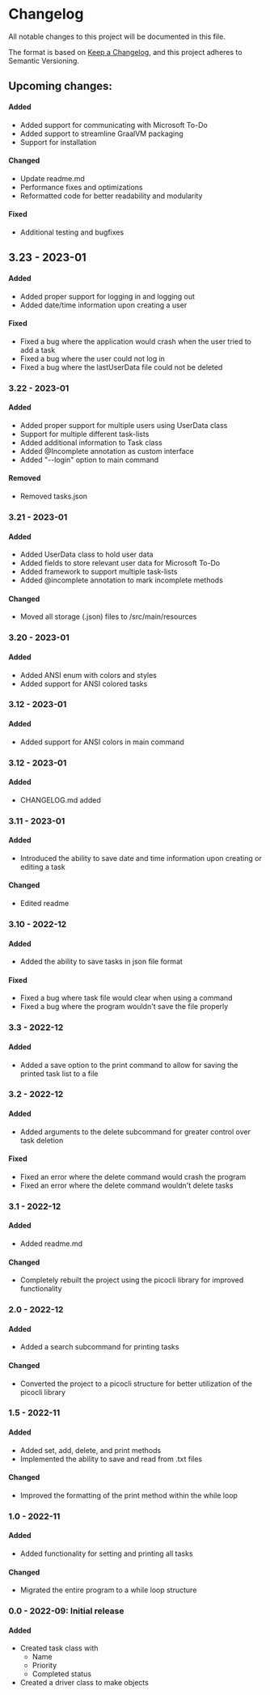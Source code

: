 # Changelog
All notable changes to this project will be documented in this file.

The format is based on [Keep a Changelog](https://keepachangelog.com/en/1.0.0/), and this project adheres to Semantic Versioning.

## Upcoming changes:
#### Added
- Added support for communicating with Microsoft To-Do
- Added support to streamline GraalVM packaging
- Support for installation
#### Changed
- Update readme.md
- Performance fixes and optimizations
- Reformatted code for better readability and modularity
#### Fixed
- Additional testing and bugfixes

## 3.23 - 2023-01
#### Added
- Added proper support for logging in and logging out
- Added date/time information upon creating a user
#### Fixed
- Fixed a bug where the application would crash when the user tried to add a task
- Fixed a bug where the user could not log in
- Fixed a bug where the lastUserData file could not be deleted

### 3.22 - 2023-01
#### Added
- Added proper support for multiple users using UserData class
- Support for multiple different task-lists
- Added additional information to Task class
- Added @Incomplete annotation as custom interface
- Added "--login" option to main command
#### Removed
- Removed tasks.json

### 3.21 - 2023-01
#### Added
- Added UserData class to hold user data
- Added fields to store relevant user data for Microsoft To-Do
- Added framework to support multiple task-lists
- Added @incomplete annotation to mark incomplete methods
#### Changed
- Moved all storage (.json) files to /src/main/resources

### 3.20 - 2023-01
#### Added
- Added ANSI enum with colors and styles
- Added support for ANSI colored tasks

### 3.12 - 2023-01
#### Added
- Added support for ANSI colors in main command

### 3.12 - 2023-01
#### Added
- CHANGELOG.md added

### 3.11 - 2023-01
 #### Added
- Introduced the ability to save date and time information upon creating or editing a task
#### Changed
- Edited readme

### 3.10 - 2022-12
#### Added
- Added the ability to save tasks in json file format
#### Fixed
- Fixed a bug where task file would clear when using a command
- Fixed a bug where the program wouldn't save the file properly

### 3.3 - 2022-12
#### Added
- Added a save option to the print command to allow for saving the printed task list to a file

### 3.2 - 2022-12
#### Added
- Added arguments to the delete subcommand for greater control over task deletion
#### Fixed
- Fixed an error where the delete command would crash the program
- Fixed an error where the delete command wouldn't delete tasks

### 3.1 - 2022-12
#### Added
- Added readme.md
#### Changed
- Completely rebuilt the project using the picocli library for improved functionality

### 2.0 - 2022-12
#### Added
- Added a search subcommand for printing tasks

#### Changed
- Converted the project to a picocli structure for better utilization of the picocli library

### 1.5 - 2022-11
#### Added
- Added set, add, delete, and print methods
- Implemented the ability to save and read from .txt files

#### Changed
- Improved the formatting of the print method within the while loop

### 1.0 - 2022-11
#### Added
- Added functionality for setting and printing all tasks
#### Changed
- Migrated the entire program to a while loop structure

### 0.0 - 2022-09: Initial release
#### Added
- Created task class with 
  - Name
  - Priority
  - Completed status
- Created a driver class to make objects